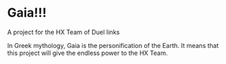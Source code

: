 # Gaia!!!
A project for the HX Team of Duel links

In Greek mythology, Gaia is the personification of the Earth.
It means that this project will give the endless power to the HX Team.
